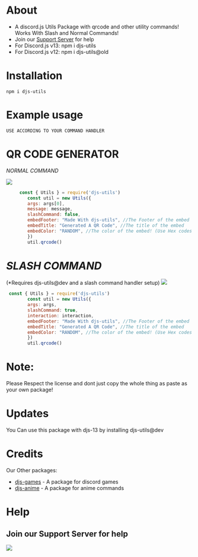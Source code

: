 # About
- A discord.js Utils Package with qrcode and other utility commands! Works With Slash and Normal Commands!
- Join our [Support Server](https://discord.gg/jDP2FbvCdk) for help
- For Discord.js v13: npm i djs-utils
- For Discord.js v12: npm i djs-utils@old
# Installation

```npm i djs-utils```

# Example usage

```
USE ACCORDING TO YOUR COMMAND HANDLER
```

**QR CODE GENERATOR**
=== 
*NORMAL COMMAND*

![](https://cdn.discordapp.com/attachments/834390098304565323/872480765248696360/unknown.png)
```js
     const { Utils } = require('djs-utils')
        const util = new Utils({
        args: args[0],
        message: message,
        slashCommand: false,
        embedFooter: "Made With djs-utils", //The Footer of the embed
        embedTitle: "Generated A QR Code", //The title of the embed
        embedColor: "RANDOM", //The color of the embed! (Use Hex codes or use the color name)
        })
        util.qrcode()
```
*SLASH COMMAND*
=== 
(*Requires djs-utils@dev and a slash command handler setup)
![](https://cdn.discordapp.com/attachments/834390098304565323/872480858110578789/unknown.png)
```js
 const { Utils } = require('djs-utils')
        const util = new Utils({
        args: args,
        slashCommand: true,
        interaction: interaction,
        embedFooter: "Made With djs-utils", //The Footer of the embed
        embedTitle: "Generated A QR Code", //The title of the embed
        embedColor: "RANDOM", //The color of the embed! (Use Hex codes or use the color name)
        })
        util.qrcode()
```


# Note: 
Please Respect the license and dont just copy  the whole thing as paste as your own package!

# Updates

You Can use this package with djs-13 by installing djs-utils@dev

# Credits

Our Other packages:
- [djs-games](https://www.npmjs.com/package/djs-games) - A package for discord games
- [djs-anime](https://www.npmjs.com/package/djs-anime) - A package for anime commands

# Help
## Join our Support Server for help
<a href="https://discord.gg/jDP2FbvCdk"><img src="https://invidget.switchblade.xyz/jDP2FbvCdk" /></a>

